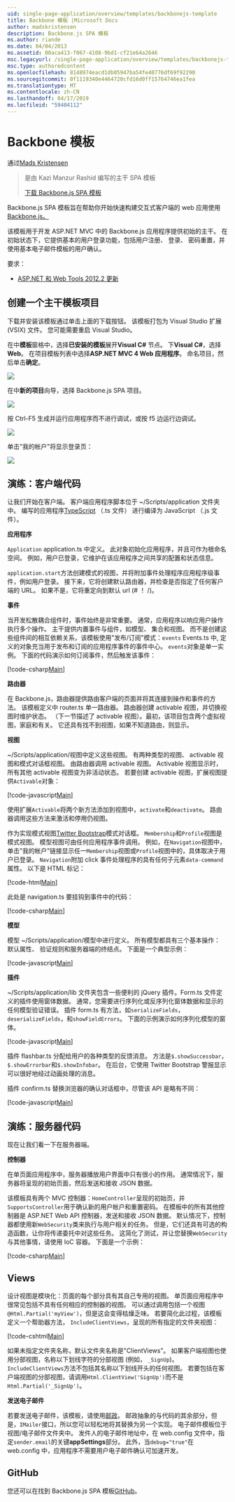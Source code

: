 ```yaml
---
uid: single-page-application/overview/templates/backbonejs-template
title: Backbone 模板 |Microsoft Docs
author: madskristensen
description: Backbone.js SPA 模板
ms.author: riande
ms.date: 04/04/2013
ms.assetid: 00aca413-f067-4108-9bd1-cf21e64a2646
msc.legacyurl: /single-page-application/overview/templates/backbonejs-template
msc.type: authoredcontent
ms.openlocfilehash: 8148974eacd1db05947ba54fe40776df69f92290
ms.sourcegitcommit: 0f1119340e4464720cfd16d0ff15764746ea1fea
ms.translationtype: MT
ms.contentlocale: zh-CN
ms.lasthandoff: 04/17/2019
ms.locfileid: "59404112"
---
```

# <a name="backbone-template"></a>Backbone 模板

通过[Mads Kristensen](https://github.com/madskristensen)

> 是由 Kazi Manzur Rashid 编写的主干 SPA 模板
> 
> [下载 Backbone.js SPA 模板](https://go.microsoft.com/fwlink/?LinkId=293631)


Backbone.js SPA 模板旨在帮助你开始快速构建交互式客户端的 web 应用使用[Backbone.js。](http://backbonejs.org/)

该模板用于开发 ASP.NET MVC 中的 Backbone.js 应用程序提供初始的主干。 在初始状态下，它提供基本的用户登录功能，包括用户注册、 登录、 密码重置，并使用基本电子邮件模板的用户确认。

要求：

- [ASP.NET 和 Web Tools 2012.2 更新](https://go.microsoft.com/fwlink/?LinkId=282650)

## <a name="create-a-backbone-template-project"></a>创建一个主干模板项目

下载并安装该模板通过单击上面的下载按钮。 该模板打包为 Visual Studio 扩展 (VSIX) 文件。 您可能需要重启 Visual Studio。

在中**模板**窗格中，选择**已安装的模板**展开**Visual C#** 节点。 下**Visual C#**，选择**Web**。 在项目模板列表中选择**ASP.NET MVC 4 Web 应用程序**。 命名项目，然后单击**确定**。

![](backbonejs-template/_static/image1.png)

在中**新的项目**向导，选择 Backbone.js SPA 项目。

![](backbonejs-template/_static/image2.png)

按 Ctrl-F5 生成并运行应用程序而不进行调试，或按 f5 边运行边调试。

![](backbonejs-template/_static/image3.png)

单击"我的帐户"将显示登录页：

![](backbonejs-template/_static/image4.png)

## <a name="walkthrough-client-code"></a>演练：客户端代码

让我们开始在客户端。 客户端应用程序脚本位于 ~/Scripts/application 文件夹中。 编写的应用程序[TypeScript](http://www.typescriptlang.org/) （.ts 文件） 进行编译为 JavaScript （.js 文件）。

**应用程序**

`Application` application.ts 中定义。 此对象初始化应用程序，并且可作为根命名空间。 例如，用户已登录，它维护在该应用程序之间共享的配置和状态信息。

`application.start`方法创建模式的视图，并将附加事件处理程序应用程序级事件，例如用户登录。 接下来，它将创建默认路由器，并检查是否指定了任何客户端的 URL。 如果不是，它将重定向到默认 url (# ！ /)。

**事件**

当开发松散耦合组件时，事件始终是非常重要。 通常，应用程序以响应用户操作执行多个操作。 主干提供内置事件与组件，如模型、 集合和视图。 而不是创建这些组件间的相互依赖关系，该模板使用"发布/订阅"模式：`events` Events.ts 中, 定义的对象充当用于发布和订阅的应用程序事件的事件中心。 `events`对象是单一实例。 下面的代码演示如何订阅事件，然后触发该事件：

[!code-csharp[Main](backbonejs-template/samples/sample1.cs)]

**路由器**

在 Backbone.js，路由器提供路由客户端的页面并将其连接到操作和事件的方法。 该模板定义中 router.ts 单一路由器。 路由器创建 activable 视图，并切换视图时维护状态。 （下一节描述了 activable 视图）。最初，该项目包含两个虚拟视图，家庭和有关。 它还具有找不到视图，如果不知道路由，则显示。

**视图**

~/Scripts/application/视图中定义这些视图。 有两种类型的视图、 activable 视图和模式对话框视图。 由路由器调用 activable 视图。 Activable 视图显示时，所有其他 activable 视图变为非活动状态。 若要创建 activable 视图，扩展视图提供`Activable`对象：

[!code-javascript[Main](backbonejs-template/samples/sample2.js)]

使用扩展`Activable`将两个新方法添加到视图中，`activate`和`deactivate`。 路由器调用这些方法来激活和停用仍视图。

作为实现模式视图[Twitter Bootstrap](http://twitter.github.com/bootstrap/)模式对话框。 `Membership`和`Profile`视图是模式视图。 模型视图可由任何应用程序事件调用。 例如，在`Navigation`视图中，单击"我的帐户"链接显示任一`Membership`视图或`Profile`视图中的，具体取决于用户已登录。 `Navigation`附加 click 事件处理程序的具有任何子元素`data-command`属性。 以下是 HTML 标记：

[!code-html[Main](backbonejs-template/samples/sample3.html)]

此处是 navigation.ts 要挂钩到事件中的代码：

[!code-csharp[Main](backbonejs-template/samples/sample4.cs)]

**模型**

模型 ~/Scripts/application/模型中进行定义。 所有模型都具有三个基本操作： 默认属性、 验证规则和服务器端的终结点。 下面是一个典型示例：

[!code-javascript[Main](backbonejs-template/samples/sample5.js)]

**插件**

~/Scripts/application/lib 文件夹包含一些便利的 jQuery 插件。Form.ts 文件定义的插件使用窗体数据。 通常，您需要进行序列化或反序列化窗体数据和显示的任何模型验证错误。 插件 form.ts 有方法，如`serializeFields`， `deserializeFields`，和`showFieldErrors`。 下面的示例演示如何序列化模型的窗体。

[!code-javascript[Main](backbonejs-template/samples/sample6.js)]

插件 flashbar.ts 分配给用户的各种类型的反馈消息。 方法是`$.showSuccessbar`，`$.showErrorbar`和`$.showInfobar`。 在后台，它使用 Twitter Bootstrap 警报显示可以很好地经过动画处理的消息。

插件 confirm.ts 替换浏览器的确认对话框中，尽管该 API 是略有不同：

[!code-javascript[Main](backbonejs-template/samples/sample7.js)]

## <a name="walkthrough-server-code"></a>演练：服务器代码

现在让我们看一下在服务器端。

**控制器**

在单页面应用程序中，服务器播放用户界面中只有很小的作用。 通常情况下，服务器将呈现的初始页面，然后发送和接收 JSON 数据。

该模板具有两个 MVC 控制器：`HomeController`呈现的初始页，并`SupportsController`用于确认新的用户帐户和重置密码。 在模板中的所有其他控制器是 ASP.NET Web API 控制器，发送和接收 JSON 数据。 默认情况下，控制器都使用新`WebSecurity`类来执行与用户相关的任务。 但是，它们还具有可选的构造函数，让你将传递委托中对这些任务。 这简化了测试，并让您替换`WebSecurity`与其他事情，请使用 IoC 容器。 下面是一个示例：

[!code-csharp[Main](backbonejs-template/samples/sample8.cs)]

## <a name="views"></a>Views

设计视图是模块化：页面的每个部分具有其自己专用的视图。 单页面应用程序中很常见包括不具有任何相应的控制器的视图。 可以通过调用包括一个视图`@Html.Partial('myView')`，但是这会变得枯燥乏味。 若要简化此过程，该模板定义一个帮助器方法， `IncludeClientViews`，呈现的所有指定的文件夹视图：

[!code-cshtml[Main](backbonejs-template/samples/sample9.cshtml)]

如果未指定文件夹名称，默认文件夹名称是"ClientViews"。 如果客户端视图也使用分部视图，名称以下划线字符的分部视图 (例如， `_SignUp`)。 `IncludeClientViews`方法不包括其名称以下划线开头的任何视图。 若要包括在客户端视图的分部视图，请调用`Html.ClientView('SignUp')`而不是`Html.Partial('_SignUp')`。

**发送电子邮件**

若要发送电子邮件，该模板，请使用[邮政](http://aboutcode.net/postal)。 邮政抽象的与代码的其余部分，但是，`IMailer`接口，所以您可以轻松地将其替换为另一个实现。 电子邮件模板位于视图/电子邮件文件夹中。 发件人的电子邮件地址中，在 web.config 文件中，指定`sender.email`的关键**appSettings**部分。 此外，当`debug="true"`在 web.config 中，应用程序不需要用户电子邮件确认可加速开发。

## <a name="github"></a>GitHub

您还可以在找到 Backbone.js SPA 模板[GitHub](https://github.com/kazimanzurrashid/AspNetMvcBackboneJsSpa)。
